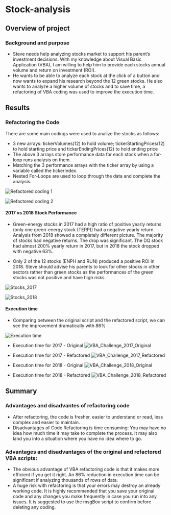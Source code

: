 # Stock-analysis
## Overview of project
### Background and purpose
* Steve needs help analyzing stocks market to support his parent’s investment decisions. With my knowledge about Visual Basic Application (VBA), I am willing to help him to provide each stocks annual volume and return on investment (ROI).
* He wants to be able to analyze each stock at the click of a button and now wants to expand his research beyond the 12 green stocks. He also wants to analyze a higher volume of stocks and to save time, a refactoring of VBA coding was used to improve the execution time.
## Results
### Refactoring the Code
There are some main codings were used to analize the stocks as follows:
* 3 new arrays: tickerVolumes(12) to hold volume; tickerStartingPrices(12) to hold starting price and tickerEndingPrices(12) to hold ending price
* The above 3 arrays store performance data for each stock when a for-loop runs analysis on them. 
* Matching the 3 performance arrays with the ticker array by using a variable called the tickerIndex.
* Nested For-Loops are used to loop through the data and complete the analysis.

![Refactored coding 1](https://user-images.githubusercontent.com/100484606/159109147-0e8e9bf4-8cc8-45af-aee4-5643f4c2f40b.PNG)

![Refactored coding 2](https://user-images.githubusercontent.com/100484606/159109161-e2e20085-8640-4889-b287-fc639d822f20.PNG)

#### 2017 vs 2018 Stock Performance
* Green-energy stocks in 2017 had a high ratio of positive yearly returns (only one green-energy stock (TERP)) had a negative yearly return. Analysis from 2018 showed a completely different picture. The majority of stocks had negative returns. The drop was significant. The DQ stock had almost 200% yearly return in 2017, but in 2018 the stock dropped with negative 63%.

* Only 2 of the 12 stocks (ENPH and RUN) produced a positive ROI in 2018. Steve should advise his parents to look for other stocks in other sectors rather than green stocks as the performances of the green stocks was not positive and have high risks. 

![Stocks_2017](https://user-images.githubusercontent.com/100484606/159107810-71958f2d-7cb6-41a8-a8e2-cbd5684b7b37.JPG)

![Stocks_2018](https://user-images.githubusercontent.com/100484606/159107817-36c1e1c2-3c43-4241-a085-07f5d6b915f6.JPG)

#### Execution time
* Comparing between the original script and the refactored script, we can see the improvement dramatically with 86%

![Execution time](https://user-images.githubusercontent.com/100484606/159107458-670d397b-1f08-4041-8e2b-6d1a1ed26fa9.PNG)

* Execution time for 2017 - Original
![VBA_Challenge_2017_Original](https://user-images.githubusercontent.com/100484606/159107476-412fa9a3-5494-4011-9f14-0e39cddf634c.PNG)

* Execution time for 2017 - Refactored
![VBA_Challenge_2017_Refactored](https://user-images.githubusercontent.com/100484606/159107486-ade61b40-6937-419e-80bb-c32daade4e3c.PNG)

* Execution time for 2018 - Original
![VBA_Challenge_2018_Original](https://user-images.githubusercontent.com/100484606/159107493-9d5203f2-bb48-42f7-a292-e19131f3b9c1.PNG)

* Execution time for 2018 - Refactored
![VBA_Challenge_2018_Refactored](https://user-images.githubusercontent.com/100484606/159107465-692d0f27-5bdf-4411-8f33-4eb86d910c92.PNG)


## Summary

### Advantages and disadvantes of refactoring code
* After refactoring, the code is fresher, easier to understand or read, less complex and easier to maintain. 
* Disadvantages of Code Refactoring is time consuming: You may have no idea how much time it may take to complete the process. It may also land you into a situation where you have no idea where to go.

### Advantages and disadvantages of the original and refactored VBA scripts:
* The obvious advantage of VBA refactoring code is that it makes more efficient if you get it right. An 86% reduction in execution time can be significant if analyzing thousands of rows of data.
* A huge risk with refactoring is that your errors may destroy an already working code. It is highly recommended that you save your original code and any changes you make frequently in case you run into any issues. It is suggested to use the msgBox script to confirm before deleting any coding.
